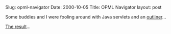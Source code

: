 Slug: opml-navigator
Date: 2000-10-05
Title: OPML Navigator
layout: post

Some buddies and I were fooling around with Java servlets and an <a href="http://radio.userland.com/">outliner</a>...

<a href="http://webproto.compass.net/java/servlet/opmlNavigator/">The result</a>...
